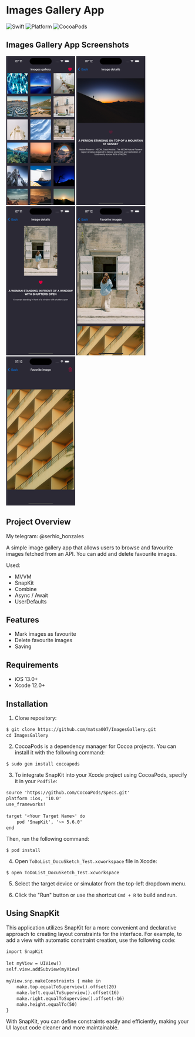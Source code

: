 # Images Gallery App

![Swift](https://img.shields.io/badge/Swift-5.0-orange.svg)
![Platform](https://img.shields.io/badge/platform-iOS-lightgrey.svg)
![CocoaPods](https://img.shields.io/cocoapods/v/SnapKit.svg)

## Images Gallery App Screenshots

<img src="https://github.com/matsa007/ImagesGallery/blob/main/readme_screenshots/1.png" width="187.5" height="406" alt="Image"> <img src="https://github.com/matsa007/ImagesGallery/blob/main/readme_screenshots/2.png" width="187.5" height="406" alt="Image"> <img src="https://github.com/matsa007/ImagesGallery/blob/main/readme_screenshots/3.png" width="187.5" height="406" alt="Image"> <img src="https://github.com/matsa007/ImagesGallery/blob/main/readme_screenshots/4.png" width="187.5" height="406" alt="Image"> <img src="https://github.com/matsa007/ImagesGallery/blob/main/readme_screenshots/5.png" width="187.5" height="406" alt="Image">


## Project Overview

My telegram: @serhio_honzales

A simple image gallery app that allows users to browse and favourite images fetched from an API. You can add and delete favourite images.

Used:
- MVVM
- SnapKit
- Combine
- Async / Await
- UserDefaults

## Features

- Mark images as favourite
- Delete favourite images
- Saving

## Requirements

- iOS 13.0+
- Xcode 12.0+


## Installation

1. Clone repository:
```
$ git clone https://github.com/matsa007/ImagesGallery.git
cd ImagesGallery
```
2. CocoaPods is a dependency manager for Cocoa projects. You can install it with the following command:
```
$ sudo gem install cocoapods

```
3. To integrate SnapKit into your Xcode project using CocoaPods, specify it in your `Podfile`:
```
source 'https://github.com/CocoaPods/Specs.git'
platform :ios, '10.0'
use_frameworks!

target '<Your Target Name>' do
    pod 'SnapKit', '~> 5.6.0'
end
```
Then, run the following command:
```
$ pod install
```
4. Open `ToDoList_DocuSketch_Test.xcworkspace` file in Xcode:
```
$ open ToDoList_DocuSketch_Test.xcworkspace
```
5. Select the target device or simulator from the top-left dropdown menu.

6. Click the "Run" button or use the shortcut `Cmd + R` to build and run.

## Using SnapKit

This application utilizes SnapKit for a more convenient and declarative approach to creating layout constraints for the interface. For example, to add a view with automatic constraint creation, use the following code:
```
import SnapKit

let myView = UIView()
self.view.addSubview(myView)

myView.snp.makeConstraints { make in
    make.top.equalToSuperview().offset(20)
    make.left.equalToSuperview().offset(16)
    make.right.equalToSuperview().offset(-16)
    make.height.equalTo(50)
}
```
With SnapKit, you can define constraints easily and efficiently, making your UI layout code cleaner and more maintainable.
